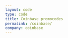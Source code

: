 ```yaml
---
layout: code
type: code
title: Coinbase promocodes
permalink: /coinbase/
company: coinbase
---
```

